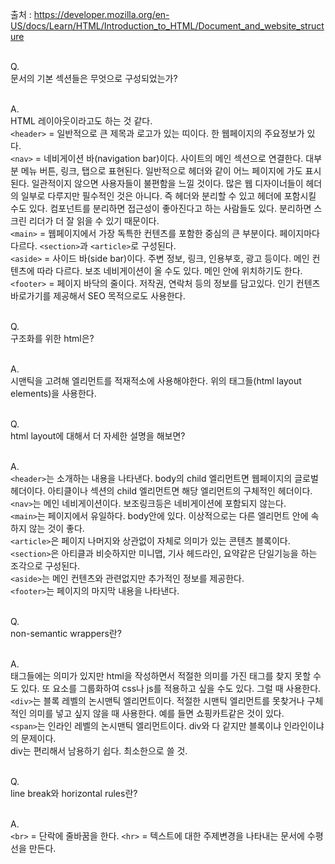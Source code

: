 출처 : https://developer.mozilla.org/en-US/docs/Learn/HTML/Introduction_to_HTML/Document_and_website_structure<br/><br/>

Q.<br/>
문서의 기본 섹션들은 무엇으로 구성되었는가?<br/><br/>

A.<br/>
HTML 레이아웃이라고도 하는 것 같다.<br/>
`<header>` = 일반적으로 큰 제목과 로고가 있는 띠이다. 한 웹페이지의 주요정보가 있다.<br/>
`<nav>` = 네비게이션 바(navigation bar)이다. 사이트의 메인 섹션으로 연결한다. 대부분 메뉴 버튼, 링크, 탭으로 표현된다. 일반적으로 헤더와 같이 어느 페이지에 가도 표시된다. 일관적이지 않으면 사용자들이 불편함을 느낄 것이다. 많은 웹 디자이너들이 헤더의 일부로 다루지만 필수적인 것은 아니다. 즉 헤더와 분리할 수 있고 헤더에 포함시킬 수도 있다. 컴포넌트를 분리하면 접근성이 좋아진다고 하는 사람들도 있다. 분리하면 스크린 리더가 더 잘 읽을 수 있기 때문이다.<br/>
`<main>` = 웹페이지에서 가장 독특한 컨텐츠를 포함한 중심의 큰 부분이다. 페이지마다 다르다. `<section>`과 `<article>`로 구성된다.<br/>
`<aside>` = 사이드 바(side bar)이다. 주변 정보, 링크, 인용부호, 광고 등이다. 메인 컨텐츠에 따라 다르다. 보조 네비게이션이 올 수도 있다. 메인 안에 위치하기도 한다.<br/>
`<footer>` = 페이지 바닥의 줄이다. 저작권, 연락처 등의 정보를 담고있다. 인기 컨텐츠 바로가기를 제공해서 SEO 목적으로도 사용한다.<br/><br/>

Q.<br/>
구조화를 위한 html은?<br/><br/>

A.<br/>
시맨틱을 고려해 엘리먼트를 적재적소에 사용해야한다. 위의 태그들(html layout elements)을 사용한다.<br/><br/>

Q.<br/>
html layout에 대해서 더 자세한 설명을 해보면?<br/><br/>

A.<br/>
`<header>`는 소개하는 내용을 나타낸다. body의 child 엘리먼트면 웹페이지의 글로벌 헤더이다. 아티클이나 섹션의 child 엘리먼트면 해당 엘리먼트의 구체적인 헤더이다.<br/>
`<nav>`는 메인 네비게이션이다. 보조링크등은 네비게이션에 포함되지 않는다.<br/>
`<main>`는 페이지에서 유일하다. body안에 있다. 이상적으로는 다른 엘리먼트 안에 속하지 않는 것이 좋다.<br/>
`<article>`은 페이지 나머지와 상관없이 자체로 의미가 있는 콘텐츠 블록이다.<br/>
`<section>`은 아티클과 비슷하지만 미니맵, 기사 헤드라인, 요약같은 단일기능을 하는 조각으로 구성된다.<br/>
`<aside>`는 메인 컨텐츠와 관련없지만 추가적인 정보를 제공한다.<br/>
`<footer>`는 페이지의 마지막 내용을 나타낸다.<br/><br/>

Q.<br/>
non-semantic wrappers란?<br/><br/>

A.<br/>
태그들에는 의미가 있지만 html을 작성하면서 적절한 의미를 가진 태그를 찾지 못할 수도 있다. 또 요소를 그룹화하여 css나 js를 적용하고 싶을 수도 있다. 그럴 때 사용한다.<br/>
`<div>`는 블록 레벨의 논시맨틱 엘리먼트이다. 적절한 시맨틱 엘리먼트를 못찾거나 구체적인 의미를 넣고 싶지 않을 때 사용한다. 예를 들면 쇼핑카트같은 것이 있다.<br/>
`<span>`는 인라인 레벨의 논시맨틱 엘리먼트이다. div와 다 같지만 블록이냐 인라인이냐의 문제이다.<br/>
div는 편리해서 남용하기 쉽다. 최소한으로 쓸 것.<br/><br/>

Q.<br/>
line break와 horizontal rules란?<br/><br/>

A.<br/>
`<br>` = 단락에 줄바꿈을 한다.
`<hr>` = 텍스트에 대한 주제변경을 나타내는 문서에 수평선을 만든다.<br/>